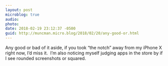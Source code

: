 ```yaml
---
layout: post
microblog: true
audio: 
photo: 
date: 2018-02-19 23:12:37 -0500
guid: http://muncman.micro.blog/2018/02/20/any-good-or.html
---
```

Any good or bad of it aside, if you took “the notch” away from my iPhone X right now, I’d miss it.  I’m also noticing myself judging apps in the store by if I see rounded screenshots or squared.
